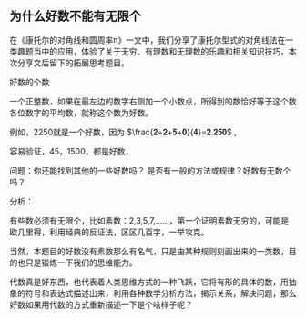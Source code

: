 ## 为什么好数不能有无限个

在《康托尔的对角线和圆周率π》一文中，我们分享了康托尔型式的对角线法在一类趣题当中的应用，体验了关于无穷、有理数和无理数的乐趣和相关知识技巧，本次分享文后留下的拓展思考题目。

好数的个数

一个正整数，如果在最左边的数字右侧加一个小数点，所得到的数恰好等于这个数各位数字的平均数，就称这个数为好数。

例如，2250就是一个好数，因为 $\frac{𝟐+𝟐+𝟓+𝟎}{𝟒}=𝟐.𝟐𝟓𝟎$ ,

容易验证，45，1500，都是好数，

问题：你还能找到其他的一些好数吗？ 是否有一般的方法或规律？好数有无数个吗？

分析：

有些数必须有无限个，比如素数：2,3,5,7,......，第一个证明素数无穷的，可能是欧几里得，利用经典的反证法，区区几百字，一举攻克。

当然，本题目的好数没有素数那么有名气，只是由某种规则刻画出来的一类数，目的也只是锻炼一下我们的思维能力。

代数真是好东西，也代表着人类思维方式的一种飞跃，它将有形的具体的数，用抽象的符号和表达式描述出来，利用各种数学分析方法，揭示关系，解决问题，那么好数如果用代数的方式重新描述一下是个啥样子呢？

